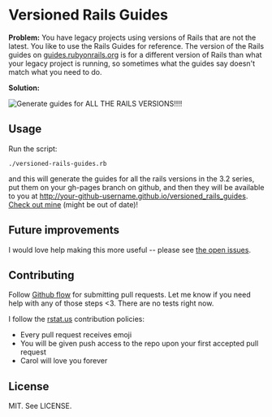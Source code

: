 Versioned Rails Guides
======================

**Problem:** You have legacy projects using versions of Rails that are not the
latest. You like to use the Rails Guides for reference. The version of the
Rails guides on [guides.rubyonrails.org](http://guides.rubyonrails.org/) is
for a different version of Rails than what your legacy project is running,
so sometimes what the guides say doesn't match what you need to do.

**Solution:**

![Generate guides for ALL THE RAILS VERSIONS!!!!](https://raw.github.com/carols10cents/versioned_rails_guides/master/images/alltherailsversions.png)

Usage
-----

Run the script:

    ./versioned-rails-guides.rb

and this will generate the guides for all the rails versions in the 3.2 series,
put them on your gh-pages branch on github, and then they will be available to
you at http://your-github-username.github.io/versioned_rails_guides. [Check out
mine](http://carols10cents.github.io/versioned_rails_guides/) (might be out of
date)!

Future improvements
-------------------

I would love help making this more useful -- please see [the open issues](https://github.com/carols10cents/versioned_rails_guides/issues).

Contributing
------------

Follow [Github flow](http://scottchacon.com/2011/08/31/github-flow.html) for
submitting pull requests. Let me know if you need help with any of those steps
<3. There are no tests right now.

I follow the [rstat.us](https://github.com/hotsh/rstat.us)
contribution policies:

* Every pull request receives emoji
* You will be given push access to the repo upon your first accepted pull request
* Carol will love you forever

License
-------

MIT. See LICENSE.
